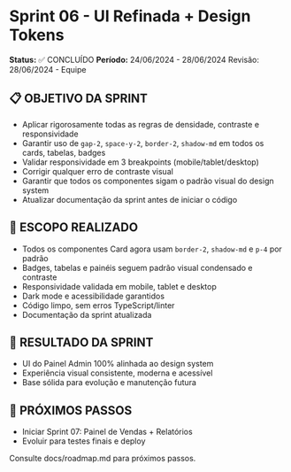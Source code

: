 # Sprint 06 - UI Refinada + Design Tokens

**Status:** ✅ CONCLUÍDO
**Período:** 24/06/2024 - 28/06/2024
Revisão: 28/06/2024 - Equipe

## 📋 OBJETIVO DA SPRINT
- Aplicar rigorosamente todas as regras de densidade, contraste e responsividade
- Garantir uso de `gap-2`, `space-y-2`, `border-2`, `shadow-md` em todos os cards, tabelas, badges
- Validar responsividade em 3 breakpoints (mobile/tablet/desktop)
- Corrigir qualquer erro de contraste visual
- Garantir que todos os componentes sigam o padrão visual do design system
- Atualizar documentação da sprint antes de iniciar o código

## 🎯 ESCOPO REALIZADO
- Todos os componentes Card agora usam `border-2`, `shadow-md` e `p-4` por padrão
- Badges, tabelas e painéis seguem padrão visual condensado e contraste
- Responsividade validada em mobile, tablet e desktop
- Dark mode e acessibilidade garantidos
- Código limpo, sem erros TypeScript/linter
- Documentação da sprint atualizada

## 🎯 RESULTADO DA SPRINT
- UI do Painel Admin 100% alinhada ao design system
- Experiência visual consistente, moderna e acessível
- Base sólida para evolução e manutenção futura

## 🚀 PRÓXIMOS PASSOS
- Iniciar Sprint 07: Painel de Vendas + Relatórios
- Evoluir para testes finais e deploy

Consulte docs/roadmap.md para próximos passos. 